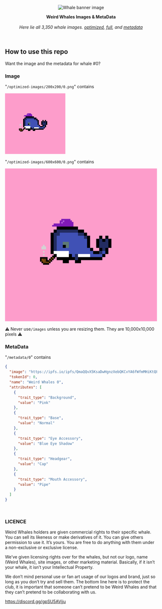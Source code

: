 <p align="center">
  <a><img src="https://lh3.googleusercontent.com/Y_V9UCc9DK8IUUE_nxHxWVsfukUhVkXgwJDw0D87chRLttypJu6fNmA8PCYvdXRXB7R9cL-WZjG3GtXh2ut8oCPo3qxEespfs4hGQhY=s800" title="Whale banner image"/></a>
</p>
<p align="center">
  <b>
    Weird Whales Images & MetaData
  </b>

  <br>
  <br><i>Here lie all 3,350 whale images. <a href="/optimized-images">optimized</a>, <a href="/images">full</a>, and <a href="/metadata">metadata</a></i>
</p>

<br/>

## How to use this repo

Want the image and the metadata for whale #0?

### Image

"`/optimized-images/200x200/0.png`" contains

![](/optimized-images/200x200/0.png)

"`/optimized-images/600x600/0.png`" contains

![](/optimized-images/600x600/0.png)

⚠️  Never use`/images` unless you are resizing them. They are 10,000x10,000 pixels ⚠️

### MetaData

"`/metadata/0`" contains

```json
{
  "image": "https://ipfs.io/ipfs/QmaQQvX5KsaDwHgnzXebQKCvYA6fWfmMHiKtQF8nPC1Npm/0.png",
  "tokenId": 0,
  "name": "Weird Whales 0",
  "attributes": [
    {
      "trait_type": "Background",
      "value": "Pink"
    },
    {
      "trait_type": "Base",
      "value": "Normal"
    },
    {
      "trait_type": "Eye Accessory",
      "value": "Blue Eye Shadow"
    },
    {
      "trait_type": "Headgear",
      "value": "Cap"
    },
    {
      "trait_type": "Mouth Accessory",
      "value": "Pipe"
    }
  ]
}
```

<br/>

### LICENCE

Weird Whales holders are given commercial rights to their specific whale. You can sell its likeness or make derivatives of it. You can give others permission to use it. It’s yours. You are free to do anything with them under a non-exclusive or exclusive license.

We’ve given licensing rights over for the whales, but not our logo, name (Weird Whales), site images, or other marketing material. Basically, if it isn’t your whale, it isn’t your Intellectual Property.

We don’t mind personal use or fan art usage of our logos and brand, just so long as you don’t try and sell them. The bottom line here is to protect the club, it is important that someone can’t pretend to be Weird Whales and that they can’t pretend to be collaborating with us.

https://discord.gg/gpSU5AVjju
